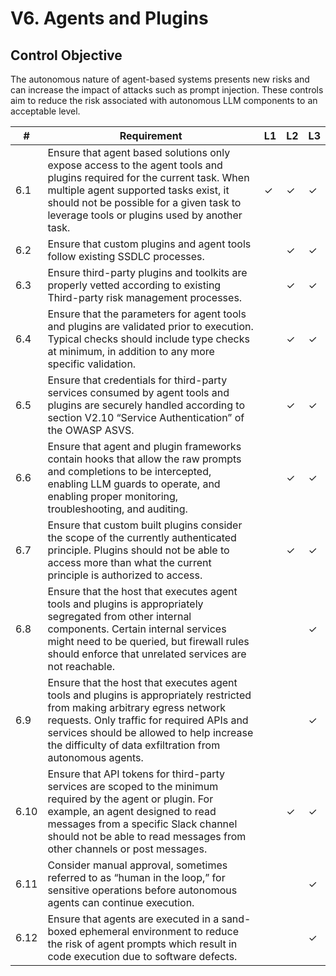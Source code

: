 # V6. Agents and Plugins

## Control Objective
The autonomous nature of agent-based systems presents new risks and can increase the impact of attacks such as prompt injection. These controls aim to reduce the risk associated with autonomous LLM components to an acceptable level.

| # | Requirement | L1 | L2 | L3 |
| - | ---------- | -- | -- | -- |
| 6.1 | Ensure that agent based solutions only expose access to the agent tools and plugins required for the current task. When multiple agent supported tasks exist, it should not be possible for a given task to leverage tools or plugins used by another task. | ✓ | ✓ | ✓ |
| 6.2 | Ensure that custom plugins and agent tools follow existing SSDLC processes. |      | ✓ | ✓ |
| 6.3 | Ensure third-party plugins and toolkits are properly vetted according to existing Third-party risk management processes. |      | ✓ | ✓ |
| 6.4 | Ensure that the parameters for agent tools and plugins are validated prior to execution. Typical checks should include type checks at minimum, in addition to any more specific validation. |      | ✓ | ✓ |
| 6.5 | Ensure that credentials for third-party services consumed by agent tools and plugins are securely handled according to section V2.10 “Service Authentication” of the OWASP ASVS. |      | ✓ | ✓ |
| 6.6 | Ensure that agent and plugin frameworks contain hooks that allow the raw prompts and completions to be intercepted, enabling LLM guards to operate, and enabling proper monitoring, troubleshooting, and auditing. |      | ✓ | ✓ |
| 6.7 | Ensure that custom built plugins consider the scope of the currently authenticated principle. Plugins should not be able to access more than what the current principle is authorized to access.  |      | ✓ | ✓ |
| 6.8 | Ensure that the host that executes agent tools and plugins is appropriately segregated from other internal components. Certain internal services might need to be queried, but firewall rules should enforce that unrelated services are not reachable. |      |      | ✓ |
| 6.9 | Ensure that the host that executes agent tools and plugins is appropriately restricted from making arbitrary egress network requests. Only traffic for required APIs and services should be allowed to help increase the difficulty of data exfiltration from autonomous agents. |      |      | ✓ |
| 6.10 | Ensure that API tokens for third-party services are scoped to the minimum required by the agent or plugin. For example, an agent designed to read messages from a specific Slack channel should not be able to read messages from other channels or post messages. |      | ✓ | ✓ |
| 6.11 | Consider manual approval, sometimes referred to as “human in the loop,” for sensitive operations before autonomous agents can continue execution. |      |      | ✓ |
| 6.12 | Ensure that agents are executed in a sand-boxed ephemeral environment to reduce the risk of agent prompts which result in code execution due to software defects. |      |      | ✓ |
